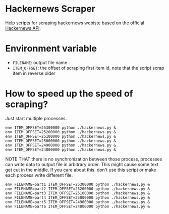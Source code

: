 # Hackernews Scraper

Help scripts for scraping hackernews webiste based on the official [Hackernews API](https://github.com/HackerNews/API).

# Environment variable

- `FILENAME`: output file name
- `ITEM_OFFSET`: the offset of scraping first item id, note that the script scrap item in reverse older

# How to speed up the speed of scraping?

Just start multiple processes.

```console
env ITEM_OFFSET=25300000 python ./hackernews.py &
env ITEM_OFFSET=25200000 python ./hackernews.py &
env ITEM_OFFSET=25100000 python ./hackernews.py &
env ITEM_OFFSET=25000000 python ./hackernews.py &
env ITEM_OFFSET=24900000 python ./hackernews.py &
env ITEM_OFFSET=24800000 python ./hackernews.py &
```

NOTE THAT there is no synchronization between those process, processes can write data to output file in arbitrary order. This might cause some text get cut in the middle. If you care about this. don't use this script or make each process write different file.

```console
env FILENAME=part1 ITEM_OFFSET=25300000 python ./hackernews.py &
env FILENAME=part2 ITEM_OFFSET=25200000 python ./hackernews.py &
env FILENAME=part3 ITEM_OFFSET=25100000 python ./hackernews.py &
env FILENAME=part4 ITEM_OFFSET=25000000 python ./hackernews.py &
env FILENAME=part5 ITEM_OFFSET=24900000 python ./hackernews.py &
env FILENAME=part6 ITEM_OFFSET=24800000 python ./hackernews.py &
```
